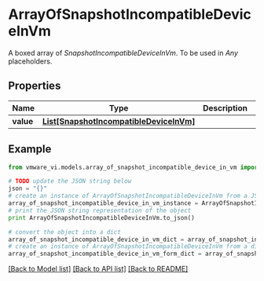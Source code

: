 # ArrayOfSnapshotIncompatibleDeviceInVm

A boxed array of *SnapshotIncompatibleDeviceInVm*. To be used in *Any* placeholders. 

## Properties
Name | Type | Description | Notes
------------ | ------------- | ------------- | -------------
**value** | [**List[SnapshotIncompatibleDeviceInVm]**](SnapshotIncompatibleDeviceInVm.md) |  | 

## Example

```python
from vmware_vi.models.array_of_snapshot_incompatible_device_in_vm import ArrayOfSnapshotIncompatibleDeviceInVm

# TODO update the JSON string below
json = "{}"
# create an instance of ArrayOfSnapshotIncompatibleDeviceInVm from a JSON string
array_of_snapshot_incompatible_device_in_vm_instance = ArrayOfSnapshotIncompatibleDeviceInVm.from_json(json)
# print the JSON string representation of the object
print ArrayOfSnapshotIncompatibleDeviceInVm.to_json()

# convert the object into a dict
array_of_snapshot_incompatible_device_in_vm_dict = array_of_snapshot_incompatible_device_in_vm_instance.to_dict()
# create an instance of ArrayOfSnapshotIncompatibleDeviceInVm from a dict
array_of_snapshot_incompatible_device_in_vm_form_dict = array_of_snapshot_incompatible_device_in_vm.from_dict(array_of_snapshot_incompatible_device_in_vm_dict)
```
[[Back to Model list]](../README.md#documentation-for-models) [[Back to API list]](../README.md#documentation-for-api-endpoints) [[Back to README]](../README.md)



